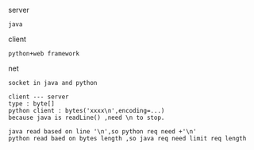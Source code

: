 server
```
java
```


client
```
python+web framework
```

net
```
socket in java and python
```

```
client --- server
type : byte[]
python client : bytes('xxxx\n',encoding=...)
because java is readLine() ,need \n to stop.

java read based on line '\n',so python req need +'\n'
python read baed on bytes length ,so java req need limit req length
```